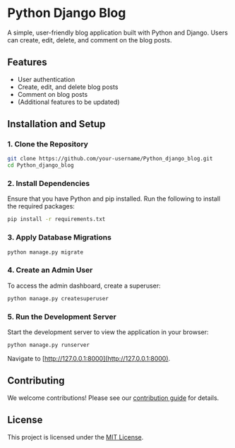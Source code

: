 # Python Django Blog

A simple, user-friendly blog application built with Python and Django. Users can create, edit, delete, and comment on the blog posts.

## Features

- User authentication
- Create, edit, and delete blog posts
- Comment on blog posts
- (Additional features to be updated)

## Installation and Setup

### 1. Clone the Repository
```sh
git clone https://github.com/your-username/Python_django_blog.git
cd Python_django_blog
```

### 2. Install Dependencies
Ensure that you have Python and pip installed. Run the following to install the required packages:
```sh
pip install -r requirements.txt
```

### 3. Apply Database Migrations
```sh
python manage.py migrate
```

### 4. Create an Admin User
To access the admin dashboard, create a superuser:
```sh
python manage.py createsuperuser
```

### 5. Run the Development Server
Start the development server to view the application in your browser:
```sh
python manage.py runserver
```
Navigate to [http://127.0.0.1:8000](http://127.0.0.1:8000).

## Contributing

We welcome contributions! Please see our [contribution guide](LINK_TO_CONTRIBUTION_GUIDE) for details.

## License

This project is licensed under the [MIT License](https://choosealicense.com/licenses/mit/).
